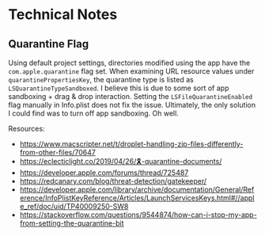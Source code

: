 # Technical Notes

## Quarantine Flag

Using default project settings, directories modified using the app have the `com.apple.quarantine` flag set.
When examining URL resource values under `quarantinePropertiesKey`, the quarantine type is listed as `LSQuarantineTypeSandboxed`. 
I believe this is due to some sort of app sandboxing + drag & drop interaction.
Setting the `LSFileQuarantineEnabled` flag manually in Info.plist does not fix the issue.
Ultimately, the only solution I could find was to turn off app sandboxing. Oh well.

Resources:
* <https://www.macscripter.net/t/droplet-handling-zip-files-differently-from-other-files/70647>
* <https://eclecticlight.co/2019/04/26/🎗-quarantine-documents/>
* <https://developer.apple.com/forums/thread/725487>
* <https://redcanary.com/blog/threat-detection/gatekeeper/>
* <https://developer.apple.com/library/archive/documentation/General/Reference/InfoPlistKeyReference/Articles/LaunchServicesKeys.html#//apple_ref/doc/uid/TP40009250-SW8>
* <https://stackoverflow.com/questions/9544874/how-can-i-stop-my-app-from-setting-the-quarantine-bit>
